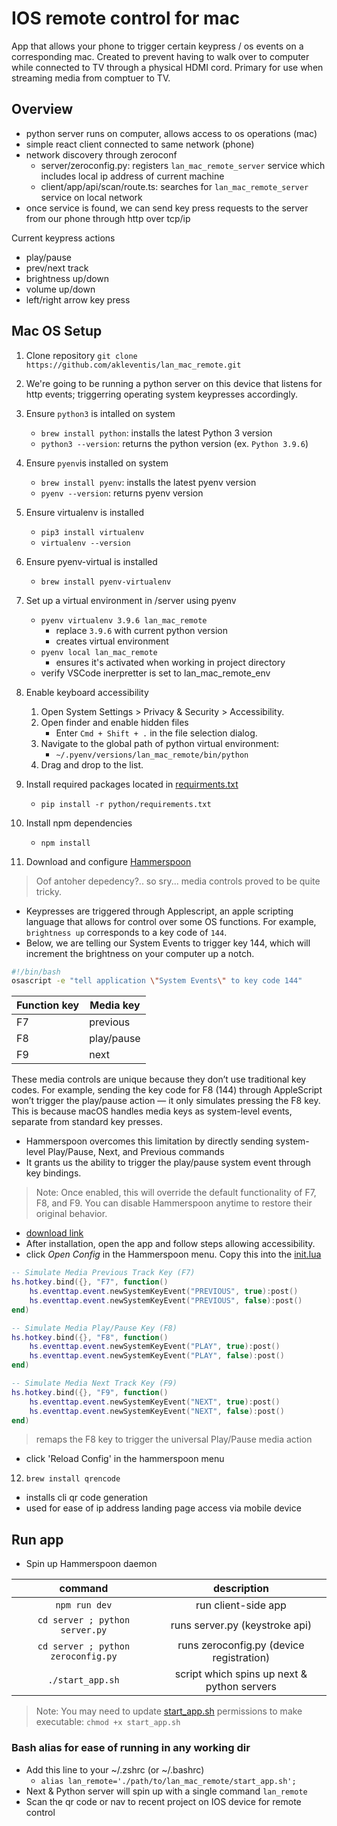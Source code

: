 # IOS remote control for mac
App that allows your phone to trigger certain keypress / os events on a corresponding mac. Created to prevent having to walk over to computer while connected to TV through a physical HDMI cord. Primary for use when streaming media from comptuer to TV. 

## Overview
- python server runs on computer, allows access to os operations (mac)
- simple react client connected to same network (phone)
- network discovery through zeroconf
    - server/zeroconfig.py: registers `lan_mac_remote_server` service which includes local ip address of current machine
    - client/app/api/scan/route.ts: searches for `lan_mac_remote_server` service on local network
- once service is found, we can send key press requests to the server from our phone through http over tcp/ip

Current keypress actions
- play/pause
- prev/next track
- brightness up/down
- volume up/down
- left/right arrow key press

## Mac OS Setup
1. Clone repository `git clone https://github.com/akleventis/lan_mac_remote.git`

1. We're going to be running a python server on this device that listens for http events; triggerring operating system keypresses accordingly. 

1. Ensure `python3` is intalled on system 
   - `brew install python`: installs the latest Python 3 version
   - `python3 --version`: returns the python version (ex. `Python 3.9.6`)

1. Ensure `pyenv`is installed on system
   - `brew install pyenv`: installs the latest pyenv version
   - `pyenv --version`: returns pyenv version

1. Ensure virtualenv is installed
   - `pip3 install virtualenv`
   - `virtualenv --version`

1. Ensure pyenv-virtual is installed
   - `brew install pyenv-virtualenv`

1. Set up a virtual environment in /server using pyenv 
   - `pyenv virtualenv 3.9.6 lan_mac_remote`
     - replace `3.9.6` with current python version
     - creates virtual environment
   - `pyenv local lan_mac_remote`
     - ensures it's activated when working in project directory
   - verify VSCode inerpretter is set to lan_mac_remote_env

1. Enable keyboard accessibility
   1.	Open System Settings > Privacy & Security > Accessibility.
   1. Open finder and enable hidden files
      - Enter `Cmd + Shift + .` in the file selection dialog.
   1. Navigate to the global path of python virtual environment:
      - `~/.pyenv/versions/lan_mac_remote/bin/python`
   1.	Drag and drop to the list.

1. Install required packages located in [requirments.txt](./python/requirements.txt)
   - `pip install -r python/requirements.txt`

1. Install npm dependencies
   -  `npm install`
   

1. Download and configure [Hammerspoon](https://www.hammerspoon.org/)
> Oof antoher depedency?.. so sry... media controls proved to be quite tricky.

- Keypresses are triggered through Applescript, an apple scripting language that allows for control over some OS functions. For example, `brightness up` corresponds to a key code of `144`.
- Below, we are telling our System Events to trigger key 144, which will increment the brightness on your computer up a notch. 

```bash
#!/bin/bash
osascript -e "tell application \"System Events\" to key code 144"
```

|Function key|Media key|
-|-
|F7|previous|
|F8|play/pause|
|F9|next|

These media controls are unique because they don’t use traditional key codes. For example, sending the key code for F8 (144) through AppleScript won’t trigger the play/pause action — it only simulates pressing the F8 key. This is because macOS handles media keys as system-level events, separate from standard key presses. 
  - Hammerspoon overcomes this limitation by directly sending system-level Play/Pause, Next, and Previous commands
  - It grants us the ability to trigger the play/pause system event through key bindings.

> Note: Once enabled, this will override the default functionality of F7, F8, and F9. You can disable Hammerspoon anytime to restore their original behavior.

- [download link](https://github.com/Hammerspoon/hammerspoon/releases/tag/1.0.0)
- After installation, open the app and follow steps allowing accessibility.
- click *Open Config* in the Hammerspoon menu. Copy this into the [init.lua](./init.lua)
```lua
-- Simulate Media Previous Track Key (F7)
hs.hotkey.bind({}, "F7", function()
    hs.eventtap.event.newSystemKeyEvent("PREVIOUS", true):post()
    hs.eventtap.event.newSystemKeyEvent("PREVIOUS", false):post()
end)

-- Simulate Media Play/Pause Key (F8)
hs.hotkey.bind({}, "F8", function()
    hs.eventtap.event.newSystemKeyEvent("PLAY", true):post()
    hs.eventtap.event.newSystemKeyEvent("PLAY", false):post()
end)

-- Simulate Media Next Track Key (F9)
hs.hotkey.bind({}, "F9", function()
    hs.eventtap.event.newSystemKeyEvent("NEXT", true):post()
    hs.eventtap.event.newSystemKeyEvent("NEXT", false):post()
end)
```
> remaps the F8 key to trigger the universal Play/Pause media action

- click 'Reload Config' in the hammerspoon menu

12. `brew install qrencode`
- installs cli qr code generation
- used for ease of ip address landing page access via mobile device



## Run app
- Spin up Hammerspoon daemon

|command | description|
| :--: | :--: |
|`npm run dev`|run client-side app|
|`cd server ; python server.py`|runs server.py (keystroke api)|
|`cd server ; python zeroconfig.py`|runs zeroconfig.py (device registration)|
|`./start_app.sh`|script which spins up next & python servers|

> Note: You may need to update [start_app.sh](start_app.sh) permissions to make executable: `chmod +x start_app.sh`

### Bash alias for ease of running in any working dir 
- Add this line to your ~/.zshrc (or ~/.bashrc)
  - `alias lan_remote='./path/to/lan_mac_remote/start_app.sh';`
- Next & Python server will spin up with a single command `lan_remote`
- Scan the qr code or nav to recent project on IOS device for remote control